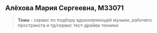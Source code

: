 ## Алёхова Мария Сергеевна, M33071

>**Тема** - сервис по подбору вдохновляющей музыки, рабочего пространста и тд/сервис тест-драйва техники
